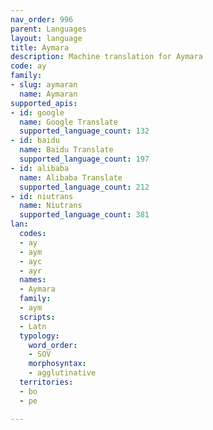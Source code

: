 ```yaml
---
nav_order: 996
parent: Languages
layout: language
title: Aymara
description: Machine translation for Aymara
code: ay
family:
- slug: aymaran
  name: Aymaran
supported_apis:
- id: google
  name: Google Translate
  supported_language_count: 132
- id: baidu
  name: Baidu Translate
  supported_language_count: 197
- id: alibaba
  name: Alibaba Translate
  supported_language_count: 212
- id: niutrans
  name: Niutrans
  supported_language_count: 381
lan:
  codes:
  - ay
  - aym
  - ayc
  - ayr
  names:
  - Aymara
  family:
  - aym
  scripts:
  - Latn
  typology:
    word_order:
    - SOV
    morphosyntax:
    - agglutinative
  territories:
  - bo
  - pe

---
```


